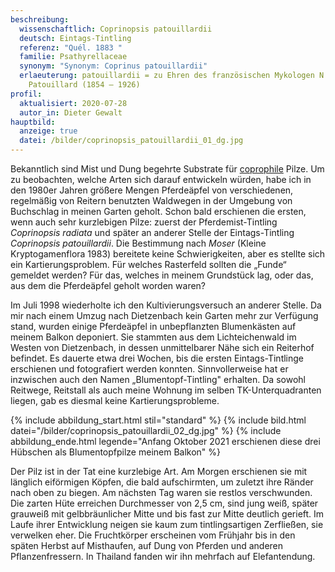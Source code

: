 ```yaml
---
beschreibung:
  wissenschaftlich: Coprinopsis patouillardii
  deutsch: Eintags-Tintling
  referenz: "Quél. 1883 "
  familie: Psathyrellaceae
  synonym: "Synonym: Coprinus patouillardii"
  erlaeuterung: patouillardii = zu Ehren des französischen Mykologen N. T.
    Patouillard (1854 – 1926)
profil:
  aktualisiert: 2020-07-28
  autor_in: Dieter Gewalt
hauptbild:
  anzeige: true
  datei: /bilder/coprinopsis_patouillardii_01_dg.jpg
---
```

Bekanntlich sind Mist und Dung begehrte Substrate für [coprophile](coprophil "Glossar") Pilze. Um zu beobachten, welche Arten sich darauf entwickeln würden, habe ich in den 1980er Jahren größere Mengen Pferdeäpfel von verschiedenen, regelmäßig von Reitern benutzten Waldwegen in der Umgebung von Buchschlag in meinen Garten geholt. Schon bald erschienen die ersten, wenn auch sehr kurzlebigen Pilze: zuerst der Pferdemist-Tintling *Coprinopsis radiata* und später an anderer Stelle der Eintags-Tintling *Coprinopsis patouillardii*. Die Bestimmung nach *Moser* (Kleine Kryptogamenflora 1983) bereitete keine Schwierigkeiten, aber es stellte sich ein Kartierungsproblem. Für welches Rasterfeld sollten die „Funde“ gemeldet werden? Für das, welches in meinem Grundstück lag, oder das, aus dem die Pferdeäpfel geholt worden waren?

Im Juli 1998 wiederholte ich den Kultivierungsversuch an anderer Stelle. Da mir nach einem Umzug nach Dietzenbach kein Garten mehr zur Verfügung stand, wurden einige Pferdeäpfel in unbepflanzten Blumenkästen auf meinem Balkon deponiert. Sie stammten aus dem Lichteichenwald im Westen von Dietzenbach, in dessen unmittelbarer Nähe sich ein Reiterhof befindet. Es dauerte etwa drei Wochen, bis die ersten Eintags-Tintlinge erschienen und fotografiert werden konnten. Sinnvollerweise hat er inzwischen auch den Namen „Blumentopf-Tintling" erhalten. Da sowohl Reitwege, Reitstall als auch meine Wohnung im selben TK-Unterquadranten liegen, gab es diesmal keine Kartierungsprobleme.

{% include abbildung_start.html stil="standard" %}
{% include bild.html datei="/bilder/coprinopsis_patouillardii_02_dg.jpg" %}
{% include abbildung_ende.html legende="Anfang Oktober 2021 erschienen diese drei Hübschen als Blumentopfpilze meinem Balkon" %}

Der Pilz ist in der Tat eine kurzlebige Art. Am Morgen erschienen sie mit länglich eiförmigen Köpfen, die bald aufschirmten, um zuletzt ihre Ränder nach oben zu biegen. Am nächsten Tag waren sie restlos verschwunden. Die zarten Hüte erreichen Durchmesser von 2,5 cm, sind jung weiß, später grauweiß mit gelbbräunlicher Mitte und bis fast zur Mitte deutlich gerieft. Im Laufe ihrer Entwicklung neigen sie kaum zum tintlingsartigen Zerfließen, sie verwelken eher. Die Fruchtkörper erscheinen vom Frühjahr bis in den späten Herbst auf Misthaufen, auf Dung von Pferden und anderen Pflanzenfressern. In Thailand fanden wir ihn mehrfach auf Elefantendung.